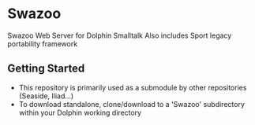 # Swazoo
Swazoo Web Server for Dolphin Smalltalk
Also includes Sport legacy portability framework

## Getting Started
* This repository is primarily used as a submodule by other repositories (Seaside, Iliad...)
* To download standalone, clone/download to a 'Swazoo' subdirectory within your Dolphin working directory
